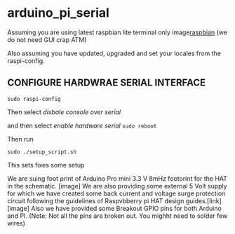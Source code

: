 # arduino_pi_serial

Assuming you are using latest raspbian lite terminal only image[raspbian](http://downloads.raspberrypi.org/raspbian/release_notes.txt) (we do not need GUI crap ATM)

Also assuming you have updated, upgraded and set your locales from the raspi-config. 

## CONFIGURE HARDWRAE SERIAL INTERFACE


`sudo raspi-config`


Then select *disbale console over serial*


and then select *enable hardware serial*
`sudo reboot`


Then run


`sudo ./setup_script.sh`


This sets fixes some setup

We are suing foot print of Arduino Pro mini 3.3 V 8mHz footorint for the HAT in the schematic. 
[image]
We are also providing some external 5 Volt supply for which we have created some back current 
and voltage surge protection circuit following the guidelines of Raspvbberry pi HAT design guides.[link]
[image]
Also we have provided some Breakout GPIO pins for both Arduino and PI. (Note: Not all the pins are broken out.
You mighht need to solder few wires)
